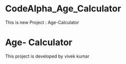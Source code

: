 # CodeAlpha_Age_Calculator
This is new Project : Age-Calculator

# Age- Calculator 
This project is developed by vivek kumar